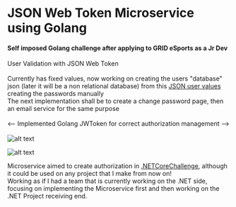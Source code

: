# JSON Web Token Microservice using Golang
#### Self imposed Golang challenge after applying to GRID eSports as a Jr Dev
User Validation with JSON Web Token<br><br>
Currently has fixed values, now working on creating the users "database" json (later it will be a non relational database) from this [JSON user values](https://reqres.in/api/users) creating the passwords manually<br>
The next implementation shall be to create a change password page, then an email service for the same purpose<br><br>
<-- Implemented Golang JWToken for correct authorization management --><br><br>
![alt text](https://github.com/SebastianRaiquenParisi/JWT-Golang-Microservice/blob/main/documentation-images/JWT-pm-login.png?raw=true)

![alt text](https://github.com/SebastianRaiquenParisi/JWT-Golang-Microservice/blob/main/documentation-images/JWT-pm-validate.png?raw=true)




Microservice aimed to create authorization in [.NETCoreChallenge](https://github.com/SebastianRaiquenParisi/.NETCoreChallenge), although it could be used on any project that I make from now on!<br>
Working as if I had a team that is currently working on the .NET side, focusing on implementing the Microservice first and then working on the .NET Project receiving end.

